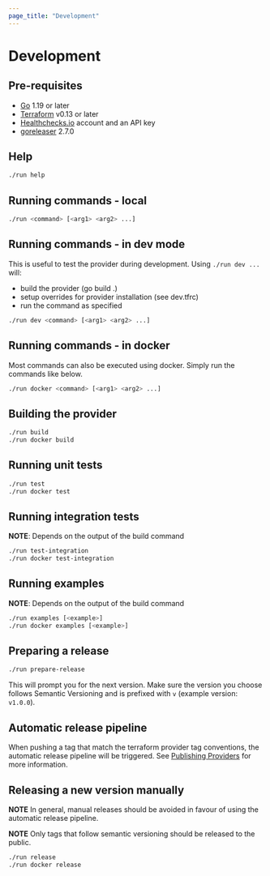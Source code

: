 ```yaml
---
page_title: "Development"
---
```


# Development

## Pre-requisites

- [Go](https://golang.org/) 1.19 or later
- [Terraform](https://www.terraform.io/) v0.13 or later
- [Healthchecks.io](https://healthchecks.io/) account and an API key
- [goreleaser](https://goreleaser.com/) 2.7.0

## Help

```bash
./run help
```

## Running commands - local

```bash
./run <command> [<arg1> <arg2> ...]
```

## Running commands - in dev mode

This is useful to test the provider during development.
Using `./run dev ...` will:

- build the provider (go build .)
- setup overrides for provider installation (see dev.tfrc)
- run the command as specified

```bash
./run dev <command> [<arg1> <arg2> ...]
```

## Running commands - in docker

Most commands can also be executed using docker. Simply run the commands like below.

```bash
./run docker <command> [<arg1> <arg2> ...]
```

## Building the provider

```bash
./run build
./run docker build
```

## Running unit tests

```bash
./run test
./run docker test
```

## Running integration tests

**NOTE**: Depends on the output of the build command

```bash
./run test-integration
./run docker test-integration
```

## Running examples

**NOTE**: Depends on the output of the build command

```bash
./run examples [<example>]
./run docker examples [<example>]
```

## Preparing a release

```bash
./run prepare-release
```

This will prompt you for the next version. Make sure the version you choose follows Semantic Versioning and is prefixed with `v` (example version: `v1.0.0`).

## Automatic release pipeline

When pushing a tag that match the terraform provider tag conventions, the automatic release pipeline will be triggered.
See [Publishing Providers](https://www.terraform.io/docs/registry/providers/publishing.html) for more information.

## Releasing a new version manually

**NOTE** In general, manual releases should be avoided in favour of using the automatic release pipeline.

**NOTE** Only tags that follow semantic versioning should be released to the public.

```bash
./run release
./run docker release
```
